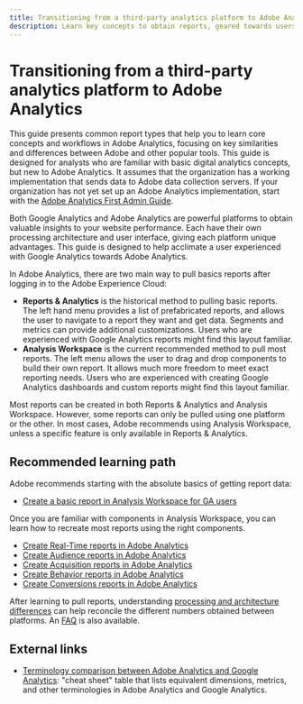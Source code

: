 ```yaml
---
title: Transitioning from a third-party analytics platform to Adobe Analytics
description: Learn key concepts to obtain reports, geared towards users familiar with other platforms, such as Google Analytics.
---
```


# Transitioning from a third-party analytics platform to Adobe Analytics

This guide presents common report types that help you to learn core concepts and workflows in Adobe Analytics, focusing on key similarities and differences between Adobe and other popular tools. This guide is designed for analysts who are familiar with basic digital analytics concepts, but new to Adobe Analytics. It assumes that the organization has a working implementation that sends data to Adobe data collection servers. If your organization has not yet set up an Adobe Analytics implementation, start with the [Adobe Analytics First Admin Guide](/help/admin/admin-console/first-admin-guide.md).

Both Google Analytics and Adobe Analytics are powerful platforms to obtain valuable insights to your website performance. Each have their own processing architecture and user interface, giving each platform unique advantages. This guide is designed to help acclimate a user experienced with Google Analytics towards Adobe Analytics.

In Adobe Analytics, there are two main way to pull basics reports after logging in to the Adobe Experience Cloud:

* **Reports & Analytics** is the historical method to pulling basic reports. The left hand menu provides a list of prefabricated reports, and allows the user to navigate to a report they want and get data. Segments and metrics can provide additional customizations. Users who are experienced with Google Analytics reports might find this layout familiar.
* **Analysis Workspace** is the current recommended method to pull most reports. The left menu allows the user to drag and drop components to build their own report. It allows much more freedom to meet exact reporting needs. Users who are experienced with creating Google Analytics dashboards and custom reports might find this layout familiar.

Most reports can be created in both Reports & Analytics and Analysis Workspace. However, some reports can only be pulled using one platform or the other. In most cases, Adobe recommends using Analysis Workspace, unless a specific feature is only available in Reports & Analytics.

## Recommended learning path

Adobe recommends starting with the absolute basics of getting report data:

* [Create a basic report in Analysis Workspace for GA users](reports/create-report.md)

Once you are familiar with components in Analysis Workspace, you can learn how to recreate most reports using the right components.

* [Create Real-Time reports in Adobe Analytics](reports/realtime-reports.md)
* [Create Audience reports in Adobe Analytics](reports/audience-reports.md)
* [Create Acquisition reports in Adobe Analytics](reports/acquisition-reports.md)
* [Create Behavior reports in Adobe Analytics](reports/behavior-reports.md)
* [Create Conversions reports in Adobe Analytics](reports/conversions-reports.md)

After learning to pull reports, understanding [processing and architecture differences](processing-differences.md) can help reconcile the different numbers obtained between platforms. An [FAQ](faq.md) is also available.

## External links

* [Terminology comparison between Adobe Analytics and Google Analytics](https://yuhuisdatascienceblog.blogspot.com/2020/05/adobe-analytics-and-google-analytics.html): "cheat sheet" table that lists equivalent dimensions, metrics, and other terminologies in Adobe Analytics and Google Analytics.
